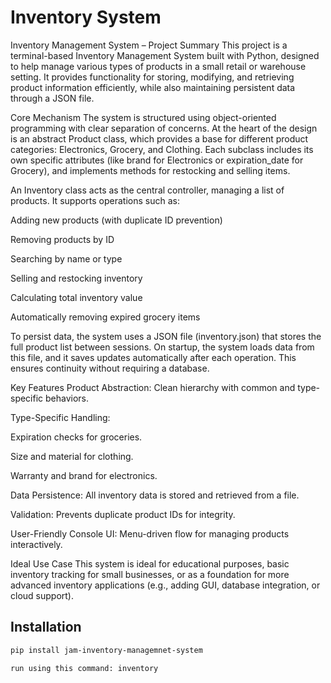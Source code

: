# Inventory System
Inventory Management System – Project Summary
This project is a terminal-based Inventory Management System built with Python, designed to help manage various types of products in a small retail or warehouse setting. It provides functionality for storing, modifying, and retrieving product information efficiently, while also maintaining persistent data through a JSON file.

Core Mechanism
The system is structured using object-oriented programming with clear separation of concerns. At the heart of the design is an abstract Product class, which provides a base for different product categories: Electronics, Grocery, and Clothing. Each subclass includes its own specific attributes (like brand for Electronics or expiration_date for Grocery), and implements methods for restocking and selling items.

An Inventory class acts as the central controller, managing a list of products. It supports operations such as:

Adding new products (with duplicate ID prevention)

Removing products by ID

Searching by name or type

Selling and restocking inventory

Calculating total inventory value

Automatically removing expired grocery items

To persist data, the system uses a JSON file (inventory.json) that stores the full product list between sessions. On startup, the system loads data from this file, and it saves updates automatically after each operation. This ensures continuity without requiring a database.

Key Features
Product Abstraction: Clean hierarchy with common and type-specific behaviors.

Type-Specific Handling:

Expiration checks for groceries.

Size and material for clothing.

Warranty and brand for electronics.

Data Persistence: All inventory data is stored and retrieved from a file.

Validation: Prevents duplicate product IDs for integrity.

User-Friendly Console UI: Menu-driven flow for managing products interactively.

Ideal Use Case
This system is ideal for educational purposes, basic inventory tracking for small businesses, or as a foundation for more advanced inventory applications (e.g., adding GUI, database integration, or cloud support).

## Installation
```bash
pip install jam-inventory-managemnet-system

run using this command: inventory
